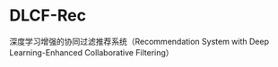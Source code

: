 # DLCF-Rec
深度学习增强的协同过滤推荐系统（Recommendation System with Deep Learning-Enhanced Collaborative Filtering）
